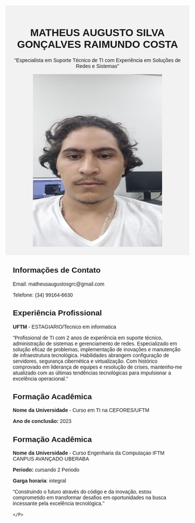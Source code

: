 <html lang="pt-br">
<head>
  <meta charset="UTF-8">
  <meta name="viewport" content="width=device-width, initial-scale=1.0">
  <title>Meu Currículo</title>
  <style>
    body {
      font-family: Arial, sans-serif;
    }
    .header {
      text-align: center;
      padding: 20px;
      background-color: #f2f2f2;
    }
    .section {
      margin: 20px;
    }
  </style>
</head>
<body>
  <div class="header">
    <h1>MATHEUS AUGUSTO SILVA GONÇALVES RAIMUNDO COSTA</h1>
    <p>"Especialista em Suporte Técnico de TI com Experiência em Soluções de Redes e Sistemas"</p>
    <img src="foto minha.jpg" width="354" height="472" alt="Sua Foto">
  </div>
  <div class="section">
    <h2>Informações de Contato</h2>
    <p>Email: matheusaugustosgrc@gmail.com</p>
    <p>Telefone: (34) 99164-6630</p>
  </div>
  <div class="section">
    <h2>Experiência Profissional</h2>
    <p><strong>UFTM</strong> - ESTAGIARIO/Tecnico em informatica</p>
    <p>"Profissional de TI com 2 anos de experiência em suporte técnico, administração de sistemas e gerenciamento de redes. Especializado em solução eficaz de problemas, implementação de inovações e manutenção de infraestrutura tecnológica. Habilidades abrangem configuração de servidores, segurança cibernética e virtualização. Com histórico comprovado em liderança de equipes e resolução de crises, mantenho-me atualizado com as últimas tendências tecnológicas para impulsionar a excelência operacional."</p>
  </div>
  <div class="section">
    <h2>Formação Acadêmica</h2>
    <p><strong>Nome da Universidade</strong> - Curso em TI na CEFORES/UFTM</p>
    <p><strong>Ano de conclusão:</strong> 2023</p>
    <h2>Formação Acadêmica</h2>
    <p><strong>Nome da Universidade</strong> - Curso Engenharia da Computaçao IFTM CANPUS AVANÇADO UBERABA</p>
    <p><strong>Periodo:</strong> cursando 2 Periodo </p> <p><strong>Garga horaria</strong>: integral</p>
    <P>"Construindo o futuro através do código e da inovação, estou comprometido em transformar desafios em oportunidades na busca incessante pela excelência tecnológica."




    </P>
  </div>
</body>
</html>

